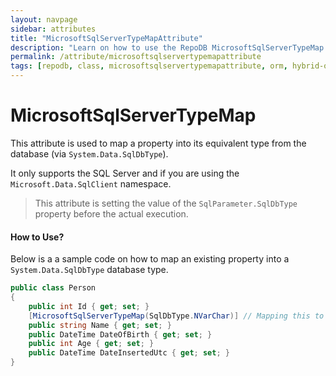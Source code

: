 ```yaml
---
layout: navpage
sidebar: attributes
title: "MicrosoftSqlServerTypeMapAttribute"
description: "Learn on how to use the RepoDB MicrosoftSqlServerTypeMap attribute."
permalink: /attribute/microsoftsqlservertypemapattribute
tags: [repodb, class, microsoftsqlservertypemapattribute, orm, hybrid-orm, sqlserver, sqlite, mysql, postgresql]
---
```


# MicrosoftSqlServerTypeMap

This attribute is used to map a property into its equivalent type from the database (via `System.Data.SqlDbType`).

It only supports the SQL Server and if you are using the `Microsoft.Data.SqlClient` namespace.

> This attribute is setting the value of the `SqlParameter.SqlDbType` property before the actual execution.

#### How to Use?

Below is a a sample code on how to map an existing property into a `System.Data.SqlDbType` database type.

```csharp
public class Person
{
	public int Id { get; set; }
	[MicrosoftSqlServerTypeMap(SqlDbType.NVarChar)] // Mapping this to 'NVarChar'
	public string Name { get; set; }
	public DateTime DateOfBirth { get; set; }
	public int Age { get; set; }
	public DateTime DateInsertedUtc { get; set; }
}
```